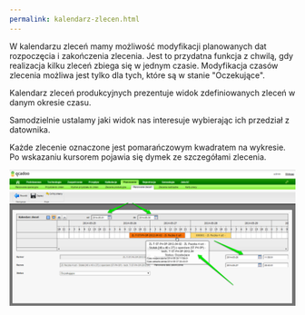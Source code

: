 ```yaml
--- 
permalink: kalendarz-zlecen.html 
---
```


W kalendarzu zleceń mamy możliwość modyfikacji planowanych dat rozpoczęcia i zakończenia zlecenia. Jest to przydatna funkcja z chwilą, gdy realizacja kilku zleceń zbiega się w jednym czasie. Modyfikacja czasów zlecenia możliwa jest tylko dla tych, które są w stanie "Oczekujące".

  

Kalendarz zleceń produkcyjnych prezentuje widok zdefiniowanych zleceń w danym okresie czasu.&nbsp;

Samodzielnie ustalamy jaki widok nas interesuje wybierając ich przedział z datownika.

Każde zlecenie oznaczone jest pomarańczowym kwadratem na wykresie. Po wskazaniu kursorem pojawia się dymek ze szczegółami zlecenia.&nbsp;  
  

[![](/images/kalendarz%20zlece%C5%84-%20strza%C5%82ki.png)**<u><br>
</u>**](/images/kalendarz%20zlece%C5%84-%20strza%C5%82ki.png)

  

